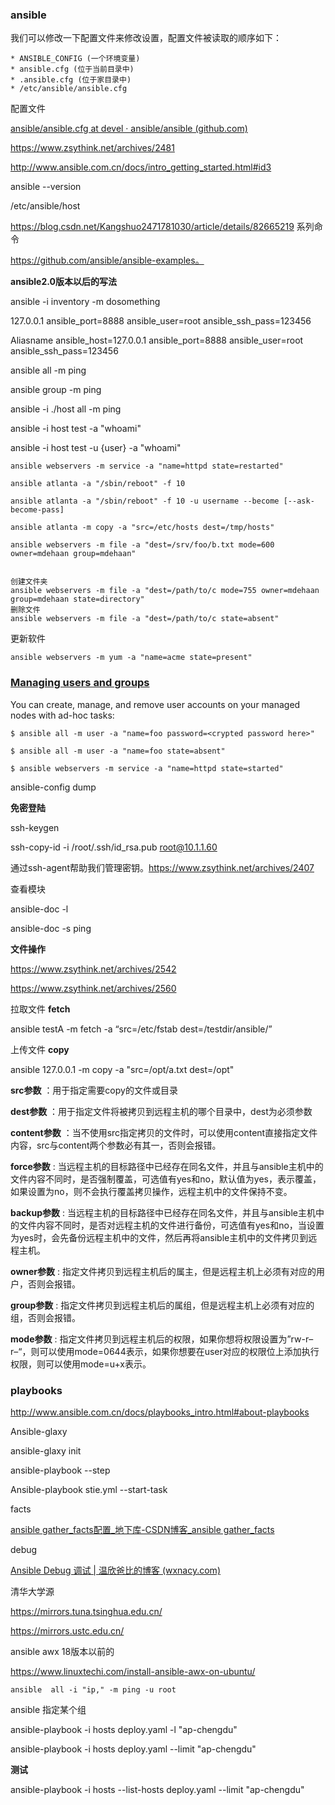 ### ansible

我们可以修改一下配置文件来修改设置，配置文件被读取的顺序如下：

```
* ANSIBLE_CONFIG (一个环境变量)
* ansible.cfg (位于当前目录中)
* .ansible.cfg (位于家目录中)
* /etc/ansible/ansible.cfg
```

配置文件

[ansible/ansible.cfg at devel · ansible/ansible (github.com)](https://github.com/ansible/ansible/blob/devel/examples/ansible.cfg)



https://www.zsythink.net/archives/2481

http://www.ansible.com.cn/docs/intro_getting_started.html#id3

ansible --version

/etc/ansible/host



https://blog.csdn.net/Kangshuo2471781030/article/details/82665219 系列命令



https://github.com/ansible/ansible-examples。

**ansible2.0版本以后的写法**

ansible -i inventory -m dosomething

127.0.0.1 ansible_port=8888 ansible_user=root ansible_ssh_pass=123456

Aliasname ansible_host=127.0.0.1 ansible_port=8888 ansible_user=root ansible_ssh_pass=123456



ansible all -m ping

ansible group -m ping 



ansible -i ./host all -m ping



ansible -i host test -a "whoami" 

ansible -i host test   -u {user}    -a "whoami" 



```
ansible webservers -m service -a "name=httpd state=restarted"
```

```
ansible atlanta -a "/sbin/reboot" -f 10

ansible atlanta -a "/sbin/reboot" -f 10 -u username --become [--ask-become-pass]

ansible atlanta -m copy -a "src=/etc/hosts dest=/tmp/hosts"

ansible webservers -m file -a "dest=/srv/foo/b.txt mode=600 owner=mdehaan group=mdehaan"


创建文件夹
ansible webservers -m file -a "dest=/path/to/c mode=755 owner=mdehaan group=mdehaan state=directory"
删除文件
ansible webservers -m file -a "dest=/path/to/c state=absent"
```



更新软件

```
ansible webservers -m yum -a "name=acme state=present"
```

### [Managing users and groups](https://docs.ansible.com/ansible/2.9/user_guide/intro_adhoc.html#id9)

You can create, manage, and remove user accounts on your managed nodes with ad-hoc tasks:

```
$ ansible all -m user -a "name=foo password=<crypted password here>"

$ ansible all -m user -a "name=foo state=absent"
```



```
$ ansible webservers -m service -a "name=httpd state=started"
```



ansible-config dump









**免密登陆**

ssh-keygen

ssh-copy-id -i /root/.ssh/id_rsa.pub root@10.1.1.60



通过ssh-agent帮助我们管理密钥。https://www.zsythink.net/archives/2407



查看模块

ansible-doc  -l

ansible-doc -s ping





**文件操作**

https://www.zsythink.net/archives/2542

https://www.zsythink.net/archives/2560

拉取文件 **fetch**

ansible testA -m fetch -a “src=/etc/fstab dest=/testdir/ansible/”



上传文件 **copy**

ansible 127.0.0.1 -m copy -a "src=/opt/a.txt dest=/opt"

**src参数**   ：用于指定需要copy的文件或目录

**dest参数** ：用于指定文件将被拷贝到远程主机的哪个目录中，dest为必须参数

**content参数** ：当不使用src指定拷贝的文件时，可以使用content直接指定文件内容，src与content两个参数必有其一，否则会报错。

**force参数** :  当远程主机的目标路径中已经存在同名文件，并且与ansible主机中的文件内容不同时，是否强制覆盖，可选值有yes和no，默认值为yes，表示覆盖，如果设置为no，则不会执行覆盖拷贝操作，远程主机中的文件保持不变。

**backup参数** :  当远程主机的目标路径中已经存在同名文件，并且与ansible主机中的文件内容不同时，是否对远程主机的文件进行备份，可选值有yes和no，当设置为yes时，会先备份远程主机中的文件，然后再将ansible主机中的文件拷贝到远程主机。

**owner参数** : 指定文件拷贝到远程主机后的属主，但是远程主机上必须有对应的用户，否则会报错。

**group参数** : 指定文件拷贝到远程主机后的属组，但是远程主机上必须有对应的组，否则会报错。

**mode参数** : 指定文件拷贝到远程主机后的权限，如果你想将权限设置为”rw-r–r–“，则可以使用mode=0644表示，如果你想要在user对应的权限位上添加执行权限，则可以使用mode=u+x表示。







### **playbooks**

http://www.ansible.com.cn/docs/playbooks_intro.html#about-playbooks



Ansible-glaxy

ansible-glaxy init

ansible-playbook --step

Ansible-playbook stie.yml --start-task

facts

[ansible gather_facts配置_地下库-CSDN博客_ansible gather_facts](https://ghostwritten.blog.csdn.net/article/details/113696617)



debug

[Ansible Debug 调试 | 温欣爸比的博客 (wxnacy.com)](http://wxnacy.com/2020/06/04/ansible-debug/)





清华大学源

https://mirrors.tuna.tsinghua.edu.cn/

https://mirrors.ustc.edu.cn/





ansible awx 18版本以前的

https://www.linuxtechi.com/install-ansible-awx-on-ubuntu/



```
ansible  all -i "ip," -m ping -u root

```



ansible 指定某个组



 ansible-playbook -i hosts deploy.yaml -l "ap-chengdu"

 ansible-playbook -i hosts deploy.yaml --limit "ap-chengdu"

**测试**

 ansible-playbook  -i hosts --list-hosts deploy.yaml --limit "ap-chengdu"
